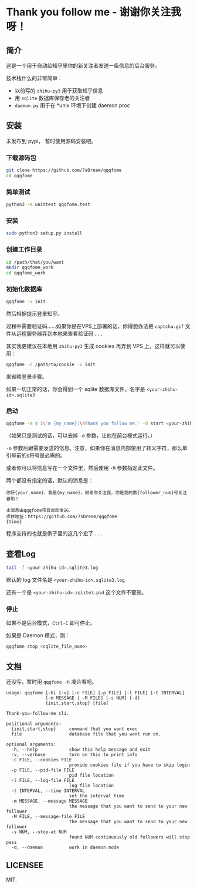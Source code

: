# Thank you follow me - 谢谢你关注我呀！

## 简介

这是一个用于自动给知乎里你的新关注者发送一条信息的后台服务。

技术栈什么的非常简单：

- 以前写的 `zhihu-py3` 用于获取知乎信息
- 用 `sqlite` 数据库保存老的关注者
- `daemon.py` 用于在 *unix 环境下创建 daemon proc

## 安装

未发布到 pypi， 暂时使用源码安装吧。

### 下载源码包

```bash
git clone https://github.com/7sDream/qqqfome
cd qqqfome
```

### 简单测试

```bash
python3 -m unittest qqqfome.test
```

### 安装

```bash
sudo python3 setup.py install
```

### 创建工作目录

```bash
cd /path/that/you/want
mkdir qqqfome_work
cd qqqfome_work
```

### 初始化数据库

```bash
qqqfome -v init
```

然后根据提示登录知乎。

过程中需要验证码……如果你是在VPS上部署的话，你得想办法把 `captcha.gif` 文件从远程服务器弄到本地来查看验证码…… 

其实我更建议在本地用 `zhihu-py3` 生成 cookies 再弄到 VPS 上，这样就可以使用：

```bash
qqqfome -c /path/to/cookie -v init
```

来省略登录步骤。

如果一切正常的话，你会得到一个 sqlite 数据库文件。名字是 `<your-zhihu-id>.sqlite3`

### 启动

```bash
qqqfome -m $'I\'m {my_name}:\nThank you follow me.' -d start <your-zhihu-id>.sqlite3
```

（如果只是测试的话，可以去掉 `-d` 参数，让他在前台模式运行。）

`-m` 参数后跟需要发送的信息。注意，如果你在消息内部使用了转义字符，那么单引号前的`$`符号是必需的。

或者你可以将信息写在一个文件里，然后使用 `-M` 参数指定此文件。

两个都没有指定的话，默认的消息是：

```text
你好{your_name}，我是{my_name}，谢谢你关注我，你是我的第{follower_num}号关注者哟！

本消息由qqqfome项目自动发送。
项目地址：https://github.com/7sDream/qqqfome
{time}
```

程序支持的也就是例子里的这几个宏了……

## 查看Log

```bash
tail -f <your-zhihu-id>.sqlite3.log
```

默认的 log 文件名是 `<your-zhihu-id>.sqlite3.log`

还有一个是 `<your-zhihu-id>.sqlite3.pid` 这个文件不要删。

### 停止

如果不是后台模式，`Ctrl-C` 即可停止。

如果是 Daemon 模式，则：

```bash
qqqfome stop <sqlite_file_name>
```

## 文档

还没写，暂时用 `qqqfome -h` 凑合看吧。

```text
usage: qqqfome [-h] [-v] [-c FILE] [-p FILE] [-l FILE] [-t INTERVAL]
               [-m MESSAGE | -M FILE] [-s NUM] [-d]
               {init,start,stop} [file]

Thank-you-follow-me cli.

positional arguments:
  {init,start,stop}     command that you want exec
  file                  database file that you want run on.

optional arguments:
  -h, --help            show this help message and exit
  -v, --verbose         turn on this to print info
  -c FILE, --cookies FILE
                        provide cookies file if you have to skip login
  -p FILE, --pid-file FILE
                        pid file location
  -l FILE, --log-file FILE
                        log file location
  -t INTERVAL, --time INTERVAL
                        set the interval time
  -m MESSAGE, --message MESSAGE
                        the message that you want to send to your new follower
  -M FILE, --message-file FILE
                        the message that you want to send to your new follower
  -s NUM, --stop-at NUM
                        found NUM continuously old followers will stop pass
  -d, --daemon          work in daemon mode
```

## LICENSEE

MIT.
